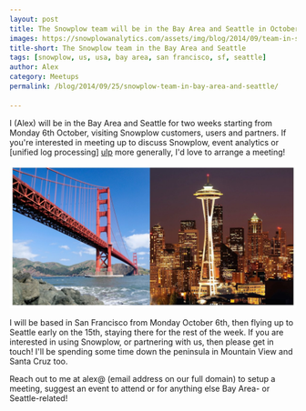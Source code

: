 ```yaml
---
layout: post
title: The Snowplow team will be in the Bay Area and Seattle in October - get in touch if you'd like to meet
images: https://snowplowanalytics.com/assets/img/blog/2014/09/team-in-sf-seattle.jpg
title-short: The Snowplow team in the Bay Area and Seattle
tags: [snowplow, us, usa, bay area, san francisco, sf, seattle]
author: Alex
category: Meetups
permalink: /blog/2014/09/25/snowplow-team-in-bay-area-and-seattle/

---
```


I (Alex) will be in the Bay Area and Seattle for two weeks starting from Monday 6th October, visiting Snowplow customers, users and partners. If you're interested in meeting up to discuss Snowplow, event analytics or [unified log processing] [ulp] more generally, I'd love to arrange a meeting!

![sf-seattle](/assets/img/blog/2014/09/team-in-sf-seattle.jpg)

I will be based in San Francisco from Monday October 6th, then flying up to Seattle early on the 15th, staying there for the rest of the week. If you are interested in using Snowplow, or partnering with us, then please get in touch! I'll be spending some time down the peninsula in Mountain View and Santa Cruz too.

Reach out to me at alex@ (email address on our full domain) to setup a meeting, suggest an event to attend or for anything else Bay Area- or Seattle-related!

[ulp]: http://manning.com/dean/
